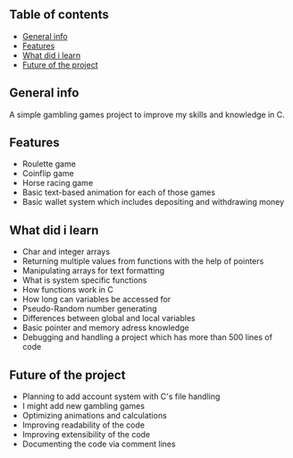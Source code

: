 ## Table of contents
* [General info](#general-info)
* [Features](#features)
* [What did i learn](#What-did-i-learn)
* [Future of the project](#future-of-the-project)

## General info
A simple gambling games project to improve my skills and knowledge in C.
	
## Features
* Roulette game
* Coinflip game
* Horse racing game
* Basic text-based animation for each of those games
* Basic wallet system which includes depositing and withdrawing money

## What did i learn
* Char and integer arrays
* Returning multiple values from functions with the help of pointers
* Manipulating arrays for text formatting
* What is system specific functions
* How functions work in C
* How long can variables be accessed for
* Pseudo-Random number generating
* Differences between global and local variables
* Basic pointer and memory adress knowledge
* Debugging and handling a project which has more than 500 lines of code

## Future of the project
* Planning to add account system with C's file handling
* I might add new gambling games
* Optimizing animations and calculations
* Improving readability of the code
* Improving extensibility of the code
* Documenting the code via comment lines
  
